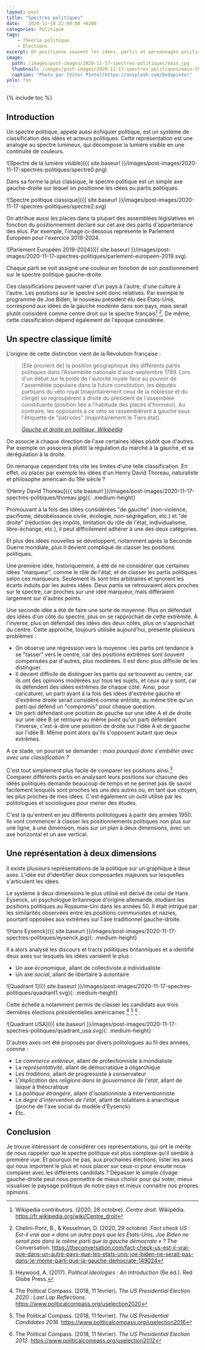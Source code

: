 ```yaml
---
layout: post
title: "Spectres politiques"
date:   2020-11-18 22:00:00 +0200
categories: Politique
tags:
    - Théorie politique
    - Élections
excerpt: On positionne souvent les idées, partis et personnages politiques sur un axe continu gauche-droite. Mais cette reprséentation simpliste peut être remplacée.
image:
  path: /images/post-images/2020-11-17-spectres-politiques/main.jpg
  thumbnail: /images/post-images/2020-11-17-spectres-politiques/main-thumb-flat.jpg
  caption: "Photo par [Vitor Pinto](https://unsplash.com/@vdapinto)"
yolo: foo
---
```


{% include toc %}

## Introduction

Un spectre politique, appelé aussi échiquier politique, est un système de classification des idées et acteurs politiques. Cette représentation est une analogie au spectre lumineux, qui décompose la lumière visible en une continuité de couleurs.

![Spectre de la lumière visible]({{ site.baseurl }}/images/post-images/2020-11-17-spectres-politiques/spectre0.png)

Dans sa forme la plus classique, le spectre politique est un simple axe gauche-droite sur lequel on positionne les idées ou partis politiques.

![Spectre politique classique]({{ site.baseurl }}/images/post-images/2020-11-17-spectres-politiques/spectre2.svg)

On attribue aussi les places dans la plupart des assemblées législatives en fonction du positionnement déclaré sur cet axe des partis d'appartenance des élus. Par exemple, l'image ci-dessous représente le Parlement Européen pour l'exercice 2019-2024.

![Parlement Européen 2019-2024]({{ site.baseurl }}/images/post-images/2020-11-17-spectres-politiques/parlement-europeen-2019.svg)

Chaque parti se voit assigné une couleur en fonction de son positionnement sur le spectre politique gauche-droite.

Ces classifications peuvent varier d'un pays à l'autre, d'une culture à l'autre. Les positions sur le spectre sont donc relatives. Par exemple le programme de Joe Biden, le nouveau président élu des États-Unis, correspond aux idées de la gauche modérée dans son pays, mais serait plutôt considéré comme centre droit sur le spectre français[^wikipedia_centre_droit] [^aoc_biden]. De même, cette classification dépend également de l'époque considérée.

## Un spectre classique limité

L'origine de cette distinction vient de la Révolution française :

> [Elle provient de] la position géographique des différents partis politiques dans l'Assemblée nationale d'aout-septembre 1789. Lors d'un débat sur le poids de l'autorité royale face au pouvoir de l'assemblée populaire dans la future constitution, les députés partisans du véto royal (majoritairement ceux de la noblesse et du clergé) se regroupèrent à droite du président de l'assemblée constituante (position liée à l'habitude des places d'honneur). Au contraire, les opposants à ce véto se rassemblèrent à gauche sous l'étiquette de "patriotes" (majoritairement le Tiers état).
>
> *[Gauche et droite en politique, Wikipédia](https://fr.wikipedia.org/wiki/Gauche_et_droite_en_politique#En_France)*

On associe à chaque direction de l'axe certaines idées plutôt que d'autres. Par exemple on associera plutôt la régulation du marché à la gauche, et sa dérégulation à la droite.

On remarque cependant très vite les limites d'une telle classification. En effet, où placer par exemple les idées d'un Henry David Thoreau, naturaliste et philosophe américain du 19è siècle ?

![Henry David Thoreau]({{ site.baseurl }}/images/post-images/2020-11-17-spectres-politiques/thoreau.jpg){: .medium-height}

Promouvant à la fois des idées considérées "de gauche" (non-violence, pacifisme, désobéissance civile, écologie, non-ségrégation, etc.) et "de droite" (réduction des impôts, limitation du rôle de l'état, individualisme, libre-échange, etc.), il peut difficilement adhérer à une des deux catégories.

Et plus des idées nouvelles se développent, notamment après la Seconde Guerre mondiale, plus il devient compliqué de classer les positions politiques.

Une première idée, historiquement, a été de ne considérer que certaines idées "marqueur", comme le rôle de l'état, et de classer les partis politiques selon ces marqueurs. Seulement ils sont très arbitraires et ignorent les écarts induits par les autres idées. Deux partis se retrouvaient alors proches sur le spectre, car proches sur une idée marqueur, mais différaient largement sur d'autres points.

Une seconde idée a été de faire une sorte de moyenne. Plus on défendait des idées d'un côté du spectre, plus on se rapprochait de cette extrémité. À l'inverse, plus on défendait des idées des deux côtés, plus on s'approchait du centre. Cette approche, toujours utilisée aujourd'hui, présente plusieurs problèmes :

* On observe une régression vers la moyenne : les partis ont tendance à se "tasser" vers le centre, car des positions extrêmes sont souvent compensées par d'autres, plus modérées. Il est donc plus difficile de les distinguer.
* Il devient difficile de distinguer les partis qui se trouvent au centre, car ils ont des opinions modérées sur tous les sujets, et ceux qui y sont, car ils défendent des idées extrêmes de chaque côté. Ainsi, pour caricaturer, un parti ayant à la fois des idées d'extrême gauche et d'extrême droite serait considéré comme entriste, au même titre qu'un parti qui défend un "compromis" pour chaque question.
* Un parti défendant une position de gauche sur une idée A et de droite sur une idée B se retrouve au même point qu'un parti défendant l'inverse, c'est-à-dire une position de droite sur l'idée A et de gauche sur l'idée B. Même point alors qu'ils s'opposent autant que deux extrêmes.

A ce stade, on pourrait se demander : *mais pourquoi donc s'embêter avec avec une classification ?*

C'est tout simplement plus facile de comparer les positions ainsi.[^heywood_political_ideologies] Comparer différents partis en analysant leurs positions sur chacune des idées politiques demande beaucoup de temps et ne permet pas de savoir facilement lesquels sont proches les uns des autres ou, en tant que citoyen, les plus proches de mes idées. C'est également un outil utilisé par les politologues et sociologues pour mener des études.

C'est là qu'entrent en jeu différents politologues à partir des années 1950. Ils vont commencer à classer les positionnements politiques non plus sur une ligne, à une dimension, mais sur un plan à deux dimensions, avec un axe horizontal et un axe vertical.

## Une représentation à deux dimensions

Il existe plusieurs représentations de la politique sur un graphique à deux axes. L'idée est d'identifier deux composantes majeures sur lesquelles s'articulent les idées.

Le système à deux dimensions le plus utilisé est dérivé de celui de Hans Eysenck, un psychologue britannique d'origine allemande, étudiant les positions politiques au Royaume-Uni dans les années 50. Il était intrigué par les similarités observées entre les positions communistes et nazies, pourtant opposées aux extrêmes sur l'axe traditionnel gauche-droite.

![Hans Eysenck]({{ site.baseurl }}/images/post-images/2020-11-17-spectres-politiques/eysenck.jpg){: .medium-height}

Il a alors analysé les discours et tracts politiques britanniques et a identifié deux axes sur lesquels les idées variaient le plus :

* Un axe *économique*, allant de collectiviste à individualiste
* Un axe *social*, allant de libertaire à autoritaire

![Quadrant 1]({{ site.baseurl }}/images/post-images/2020-11-17-spectres-politiques/quadrant1.svg){: .medium-height}

Cette échelle a notamment permis de classer les candidats aux trois dernières élections présidentielles américaines [^compass_usa_20] [^compass_usa_16] [^compass_usa_12] :

![Quadrant USA]({{ site.baseurl }}/images/post-images/2020-11-17-spectres-politiques/quadrant_usa.svg){: .medium-height}

D'autres axes ont été proposés par divers politologues au fil des années, comme :

* Le *commerce extérieur*, allant de protectionniste à mondialiste
* La *représentativité*, allant de démocratique à oligarchique
* Les *traditions*, allant de progressiste à conservateur
* L'*implication des religions dans la gouvernance de l'état*, allant de laïque à théocratique
* La *politique étrangère*, allant d'isolationniste à interventionniste
* Le *degré d'intervention de l'état*, allant de totalitaire à anarchique (proche de l'axe social du modèle d'Eysenck)
* Etc.

## Conclusion

Je trouve intéressant de considérer ces représentations, qui ont le mérite de nous rappeler que le spectre politique est plus complexe qu'il semble à première vue. Et pourquoi ne pas, aux prochaines élections, lister les axes qui nous importent le plus et nous placer sur ceux-ci pour ensuite nous comparer avec les différents candidats ? Dépasser le simple clivage gauche-droite peut nous permettre de mieux choisir pour qui voter, mieux visualiser le paysage politique de notre pays et mieux connaitre nos propres opinions.

<!-- Références -->

[^wikipedia_centre_droit]: Wikipedia contributors. (2020, 28 octobre). *Centre droit*. Wikipédia. <https://fr.wikipedia.org/wiki/Centre_droit>

[^aoc_biden]: Chelini-Pont, B., & Kesselman, D. (2020, 29 octobre). *Fact check US : Est-il vrai que « dans un autre pays que les États-Unis, Joe Biden ne serait pas dans le même parti que la gauche démocrate » ?* The Conversation. <https://theconversation.com/fact-check-us-est-il-vrai-que-dans-un-autre-pays-que-les-etats-unis-joe-biden-ne-serait-pas-dans-le-meme-parti-que-la-gauche-democrate-149024>

[^heywood_political_ideologies]: Heywood, A. (2017). *Political Ideologies : An Introduction* (6e éd.). Red Globe Press.

[^compass_usa_20]: The Political Compass. (2018, 11 février). *The US Presidential Election 2020 : Last Lap Reflections*. <https://www.politicalcompass.org/uselection2020>

[^compass_usa_16]: The Political Compass. (2018, 11 février). *The US Presidential Candidates 2016*. <https://www.politicalcompass.org/uselection2016>

[^compass_usa_12]: The Political Compass. (2018, 11 février). *The US Presidential Election 2012*. <https://www.politicalcompass.org/uselection2012>
